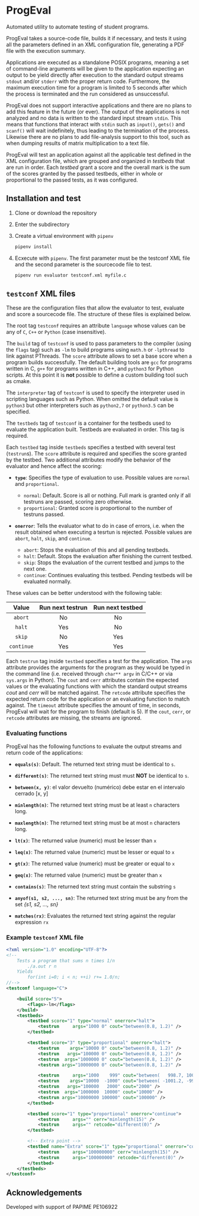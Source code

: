 # ProgEval

Automated utility to automate testing of student programs.

ProgEval takes a source-code file, builds it if necessary, and tests it using all the parameters defined in an XML configuration file, generating a PDF file with the execution summary.

Applications are executed as a standalone POSIX programs, meaning a set of command-line arguments will be given to the application expecting an output to be yield directly after execution to the standard output streams `stdout` and/or `stderr` with the proper return code.
Furthermore, the maximum execution time for a program is limited to 5 seconds after which the process is terminated and the run considered as unsuccessful.

ProgEval does not support interactive applications and there are no plans to add this feature in the future (or ever).
The output of the applications is not analyzed and no data is written to the standard input stream `stdin`.
This means that functions that interact with `stdin` such as `input()`, `gets()` and `scanf()` will wait indefinitely, thus leading to the termination of the process.
Likewise there are no plans to add file-analysis support to this tool, such as when dumping results of matrix multiplication to a text file.

ProgEval will test an application against all the applicable test defined in the XML configuration file, which are grouped and organized in *testbeds* that are run in order.
Each *testbed* grant a score and the overall mark is the sum of the scores granted by the passed testbeds, either in whole or proportional to the passed tests, as it was configured.



## Installation and test
1. Clone or download the repository
2. Enter the subdirectory
3. Create a virtual environment with `pipenv`

    ```bash
    pipenv install
    ```

4. Ecxecute with `pipenv`. The first parameter must be the testconf XML file and the second parameter is the sourcecode file to test.

    ```bash
    pipenv run evaluator testconf.xml myfile.c
    ```

## `testconf` XML files
These are the configuration files that allow the evaluator to test, evaluate and score a sourcecode file.
The structure of these files is explained below.

The root tag `testconf` requires an attribute `language` whose values can be any of `C`, `C++` or `Python` (case insensitive).

The `build` tag of `testconf` is used to pass parameters to the compiler (using the `flags` tag) such as `-lm` to build programs using `math.h` or `-lpthread` to link against PThreads.
The `score` attribute allows to set a base score when a program builds successfully.
The default building tools are `gcc` for programs written in C, `g++` for programs written in C++, and `python3` for Python scripts.
At this point it is **not** possible to define a custom building tool such as cmake.

The `interpreter` tag of `testconf` is used to specify the interpreter used in scripting languages such as Python.
When omitted the default value is `python3` but other interpreters such as `python2,7` or `python3.5` can be specified.

The `testbeds` tag  of `testconf` is a container for the testbeds used to evaluate the application built.
Testbeds are evaluated in order.
This tag is required.

Each `testbed` tag inside `testbeds` specifies a testbed with several test (`testrun`s).
The `score` attribute is required and specifies the score granted by the testbed. Two additional attributes modify the behavior of the evaluator and hence affect the scoring:

- **`type`**: Specifies the type of evaluation to use. Possible values are `normal` and `proportional`.
    - `normal`: Default. Score is all or nothing. Full mark is granted only if all testruns are passed, scoring zero otherwise.
    - `proportional`: Granted score is proportional to the number of testruns passed.

- **`onerror`**: Tells the evaluator what to do in case of errors, i.e. when the result obtained when executing a tesrtun is rejected.
Possible values are `abort`, `halt`, `skip`, and `continue`.
    - `abort`:    Stops the evaluation of this and all pending testbeds.
    - `halt`:     Default. Stops the evaluation after finishing the current testbed.
    - `skip`:     Stops the evaluation of the current testbed and jumps to the next one.
    - `continue`: Continues evaluating this testbed. Pending testbeds will be evaluated normally.

These values can be better understood with the following table:

| Value      | Run next testrun | Run next testbed |
|:----------:|:----------------:|:----------------:|
| `abort`    |        No        |        No        |
| `halt`     |        Yes       |        No        |
| `skip`     |        No        |        Yes       |
| `continue` |        Yes       |        Yes       |


Each `testrun` tag inside `testbed` specifies a test for the application.
The `args` attribute provides the arguments for the program as they would be typed in the command line (i.e. received through `char** argv` in C/C++ or via `sys.args` in Python).
The `cout` and `cerr` attributes contain the expected values or the evaluating functions with which the standard output streams *cout* and *cerr* will be matched against.
The `retcode` attribute specifies the expected return code for the application or an evaluating function to match against.
The `timeout` attribute specifies the amount of time, in seconds, ProgEval will wait for the program to finish (default is 5).
If the `cout`, `cerr`, or `retcode` attributes are missing, the streams are ignored.

### Evaluating functions
ProgEval has the following functions to evaluate the output streams and return code of the applications:

- **`equals(s)`**:
Default. The returned text string must be identical to `s`.


- **`different(s)`**:
The returned text string must must **NOT** be identical to `s`.

- **`between(x, y)`**:
el valor devuelto (numérico) debe estar en el intervalo cerrado [x, y]

- **`minlength(n)`**:
The returned text string must be at least `n` characters long.

- **`maxlength(n)`**:
The returned text string must be at most `n` characters long.

- **`lt(x)`**:
The returned value (numeric) must be lesser than `x`

- **`leq(x)`**:
The returned value (numeric) must be lesser or equal to `x`

- **`gt(x)`**:
The returned value (numeric) must be greater or equal to `x`

- **`geq(x)`**:
The returned value (numeric) must be greater than `x`

- **`contains(s)`**:
The returned text string must contain the substring `s`

- **`anyof(s1, s2, ..., sn)`**:
The returned text string must be any from the set *{s1, s2, ..., sn}*

- **`matches(rx)`**:
Evaluates the returned text string against the regular expression `rx`


### Example `testconf` XML file
```xml
<?xml version="1.0" encoding="UTF-8"?>
<!--
	Tests a program that sums n times 1/n
		./a.out r n
	Yields
		for(int i=0; i < n; ++i) r+= 1.0/n;
//-->
<testconf language="C">

	<build score="5">
		<flags>-lm</flags>
	</build>
	<testbeds>
		<testbed score="1" type="normal" onerror="halt">
			<testrun     args="1000 0" cout="between(0.8, 1.2)" />
		</testbed>

		<testbed score="3" type="proportional" onerror="halt">
			<testrun    args="10000 0" cout="between(0.8, 1.2)" />
			<testrun   args="100000 0" cout="between(0.8, 1.2)" />
			<testrun  args="1000000 0" cout="between(0.8, 1.2)" />
			<testrun args="10000000 0" cout="between(0.8, 1.2)" />

			<testrun     args="1000    999" cout="between(   998.7, 1001.2)" />
			<testrun    args="10000  -1000" cout="between( -1001.2, -998.7)" />
			<testrun   args="100000   2000" cout="2000" />
			<testrun  args="1000000  10000" cout="10000" />
			<testrun args="10000000 100000" cout="100000" />
		</testbed>

		<testbed score="1" type="proportional" onerror="continue">
			<testrun     args="" cerr="minlength(15)" />
			<testrun     args="" retcode="different(0)" />
		</testbed>

		<!-- Extra point -->
		<testbed name="Extra" score="1" type="proportional" onerror="continue">
			<testrun     args="100000000" cerr="minlength(15)" />
			<testrun     args="100000000" retcode="different(0)" />
		</testbed>
	</testbeds>
</testconf>
```

## Acknowledgements
Developed with support of PAPIME PE106922

